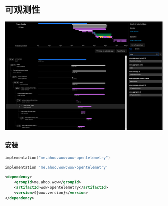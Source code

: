 # 可观测性

![可观测性](../.vuepress/public/images/observability/observability.png)

## 安装

<CodeGroup>
  <CodeGroupItem title="Gradle(Kotlin)" active>

```kotlin
implementation("me.ahoo.wow:wow-opentelemetry")
```
  </CodeGroupItem>
  <CodeGroupItem title="Gradle(Groovy)">

```groovy
implementation 'me.ahoo.wow:wow-opentelemetry'
```
  </CodeGroupItem>
  <CodeGroupItem title="Maven">

```xml
<dependency>
    <groupId>me.ahoo.wow</groupId>
    <artifactId>wow-opentelemetry</artifactId>
    <version>${wow.version}</version>
</dependency>
```
  </CodeGroupItem>
</CodeGroup>
